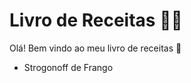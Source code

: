 # Livro de Receitas :man_cook:

Olá! Bem vindo ao meu livro de receitas :cookie:

- Strogonoff de Frango